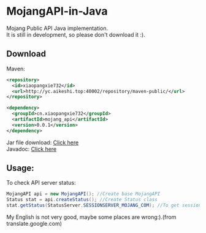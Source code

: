 # MojangAPI-in-Java
Mojang Public API Java implementation.  
It is still in development, so please don't download it :).  
    
## Download
Maven:
```xml
<repository>
  <id>xiaopangxie732</id>
  <url>http://yc.aikeshi.top:40002/repository/maven-public/</url>
</repository>
```
```xml
<dependency>
  <groupId>cn.xiaopangxie732</groupId>
  <artifactId>mojang_api</artifactId>
  <version>0.0.1</version>
</dependency>
```
  
Jar file download: [Click here](http://yc.aikeshi.top:30003/xiaopangxie732/downloads/java-jar/mojang-api-java.jar)  
Javadoc: [Click here](http://yc.aikeshi.top:30003/xiaopangxie732/javadoc/mojang-api)
## Usage:      
To check API server status:
```java
MojangAPI api = new MojangAPI(); //Create base MojangAPI
Status stat = api.createStatus(); //Create Status class
stat.getStatus(StatusServer.SESSIONSERVER_MOJANG_COM); //To get sessionserver.mojang.com status
```
My English is not very good, maybe some places are wrong:).(from translate.google.com)
